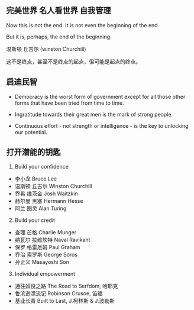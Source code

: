 ## 完美世界 名人看世界 自我管理

Now this is not the end. It is not even the beginning of the end.

But it is, perhaps, the end of the beginning.

温斯顿 丘吉尔 (winston Churchill)

这不是终点，甚至不是终点的起点，但可能是起点的终点。

## 启迪民智

- Democracy is the worst form of government except for all those other forms that have been tried from time to time.

- Ingratitude towards their great men is the mark of strong people.

- Continuous effort - not strength or intelligence - is the key to unlocking our potential.

## 打开潜能的钥匙

1. Build your confidence

- 李小龙 Bruce Lee
- 温斯顿 丘吉尔 Winston Churchill
- 乔希 维茨金 Josh Waitzkin
- 赫尔曼 黑塞 Hermann Hesse
-  阿兰 图灵 Alan Turing

2. Build your credit

- 查理 芒格 Charlie Munger
- 纳瓦尔 拉维坎特 Naval Ravikant
- 保罗 格雷厄姆 Paul Graham
- 乔治 索罗斯 George Soros
- 孙正义 Masayoshi Son

3. Individual empowerment

- 通往奴役之路 The Road to Serfdom, 哈耶克
- 鲁滨逊漂流记 Robinson Crusoe, 笛福
- 基业长青 Built to Last, J.柯林斯 & J.波勒斯

   
  





